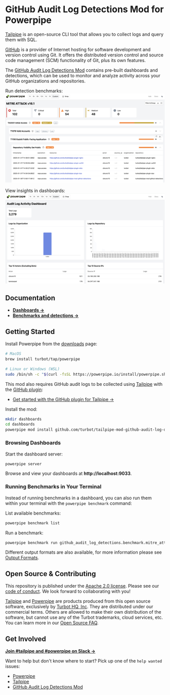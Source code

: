 # GitHub Audit Log Detections Mod for Powerpipe

[Tailpipe](https://tailpipe.io) is an open-source CLI tool that allows you to collect logs and query them with SQL.

[GitHub](https://www.github.com/) is a provider of Internet hosting for software development and version control using Git. It offers the distributed version control and source code management (SCM) functionality of Git, plus its own features.

The [GitHub Audit Log Detections Mod](https://hub.powerpipe.io/mods/turbot/tailpipe-mod-github-audit-log-detections) contains pre-built dashboards and detections, which can be used to monitor and analyze activity across your GitHub organizations and repositories.

Run detection benchmarks:
![image](docs/images/github_audit_log_mitre_dashboard.png)

View insights in dashboards:
![image](docs/images/github_audit_log_activity_dashboard.png)

## Documentation

- **[Dashboards →](https://hub.powerpipe.io/mods/turbot/tailpipe-mod-github-audit-log-detections/dashboards)**
- **[Benchmarks and detections →](https://hub.powerpipe.io/mods/turbot/tailpipe-mod-github-audit-log-detections/benchmarks)**

## Getting Started

Install Powerpipe from the [downloads](https://powerpipe.io/downloads) page:

```sh
# MacOS
brew install turbot/tap/powerpipe
```

```sh
# Linux or Windows (WSL)
sudo /bin/sh -c "$(curl -fsSL https://powerpipe.io/install/powerpipe.sh)"
```

This mod also requires GitHub audit logs to be collected using [Tailpipe](https://tailpipe.io) with the [GitHub plugin](https://hub.tailpipe.io/plugins/turbot/github):
- [Get started with the GitHub plugin for Tailpipe →](https://hub.tailpipe.io/plugins/turbot/github#getting-started)

Install the mod:

```sh
mkdir dashboards
cd dashboards
powerpipe mod install github.com/turbot/tailpipe-mod-github-audit-log-detections
```

### Browsing Dashboards

Start the dashboard server:

```sh
powerpipe server
```

Browse and view your dashboards at **http://localhost:9033**.

### Running Benchmarks in Your Terminal

Instead of running benchmarks in a dashboard, you can also run them within your
terminal with the `powerpipe benchmark` command:

List available benchmarks:

```sh
powerpipe benchmark list
```

Run a benchmark:

```sh
powerpipe benchmark run github_audit_log_detections.benchmark.mitre_attack_v161
```

Different output formats are also available, for more information please see
[Output Formats](https://powerpipe.io/docs/reference/cli/benchmark#output-formats).

## Open Source & Contributing

This repository is published under the [Apache 2.0 license](https://www.apache.org/licenses/LICENSE-2.0). Please see our [code of conduct](https://github.com/turbot/.github/blob/main/CODE_OF_CONDUCT.md). We look forward to collaborating with you!

[Tailpipe](https://tailpipe.io) and [Powerpipe](https://powerpipe.io) are products produced from this open source software, exclusively by [Turbot HQ, Inc](https://turbot.com). They are distributed under our commercial terms. Others are allowed to make their own distribution of the software, but cannot use any of the Turbot trademarks, cloud services, etc. You can learn more in our [Open Source FAQ](https://turbot.com/open-source).

## Get Involved

**[Join #tailpipe and #powerpipe on Slack →](https://turbot.com/community/join)**

Want to help but don't know where to start? Pick up one of the `help wanted` issues:

- [Powerpipe](https://github.com/turbot/powerpipe/labels/help%20wanted)
- [Tailpipe](https://github.com/turbot/tailpipe/labels/help%20wanted)
- [GitHub Audit Log Detections Mod](https://github.com/turbot/tailpipe-mod-github-audit-log-detections/labels/help%20wanted)
